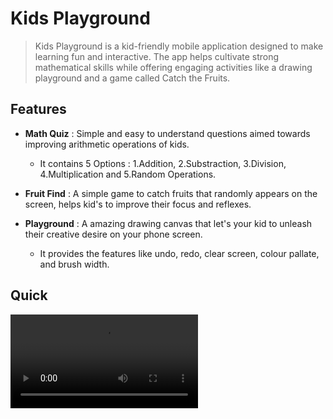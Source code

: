 # Kids Playground 
> Kids Playground is a kid-friendly mobile application designed to make learning fun and interactive. The app helps cultivate strong mathematical skills while offering engaging activities like a drawing playground and a game called Catch the Fruits.

## Features
- **Math Quiz** : Simple and easy to understand questions aimed towards improving arithmetic operations of kids.
   - It contains 5 Options : 1.Addition, 2.Substraction, 3.Division, 4.Multiplication and 5.Random Operations.

- **Fruit Find** : A simple game to catch fruits that randomly appears on the screen, helps kid's to improve their focus and reflexes.
- **Playground** : A amazing drawing canvas that let's your kid to unleash their creative desire on your phone screen.
  - It provides the features like undo, redo, clear screen, colour pallate, and brush width.

## Quick  
<video src="https://github.com/Nishu-workspace/KidsApp/blob/master/WhatsApp%20Video%202024-11-23%20at%2010.05.18_33e13d85.mp4">
